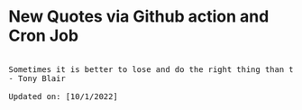 # New Quotes via Github action and Cron Job

<pre>
<!-- #quote -->
Sometimes it is better to lose and do the right thing than to win and do the wrong thing.
- Tony Blair

Updated on: [10/1/2022]
<!-- #quoteEnd -->
</pre>
